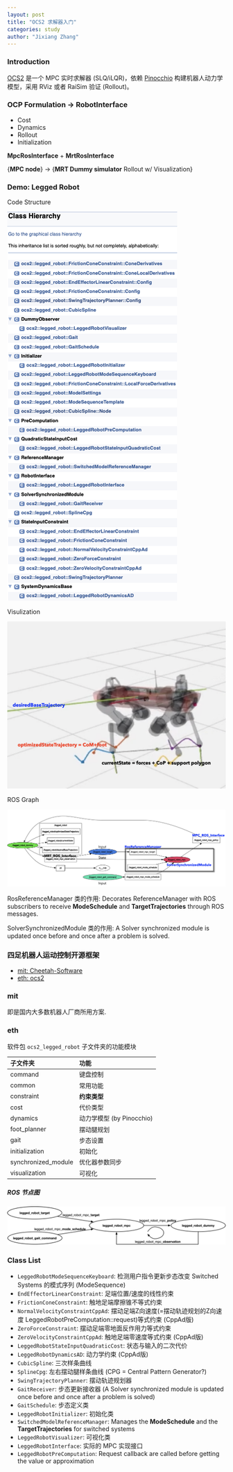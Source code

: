 ```yaml
---
layout: post
title: "OCS2 求解器入门"
categories: study
author: "Jixiang Zhang"
---
```


### Introduction

[OCS2](https://github.com/leggedrobotics/ocs2) 是一个 MPC 实时求解器 (SLQ/iLQR)，依赖 [Pinocchio](https://github.com/stack-of-tasks/pinocchio) 构建机器人动力学模型，采用 RViz 或者 RaiSim 验证 (Rollout)。

### OCP Formulation -> RobotInterface

- Cost
- Dynamics
- Rollout
- Initialization

**MpcRosInterface** + **MrtRosInterface**

{**MPC node**} -> {**MRT Dummy simulator** Rollout w/ Visualization}

### Demo: Legged Robot

Code Structure

![](images/ocs2_legged_robot.png)

Visulization

![](images/ocs2_vis.png)

ROS Graph

![](images/ocs2_graph.png)

RosReferenceManager 类的作用: Decorates ReferenceManager with ROS subscribers to receive **ModeSchedule** and **TargetTrajectories** through ROS messages.

SolverSynchronizedModule 类的作用: A Solver synchronized module is updated once before and once after a problem is solved.

### 四足机器人运动控制开源框架

- [mit: Cheetah-Software](https://github.com/mit-biomimetics/Cheetah-Software)
- [eth: ocs2](https://github.com/leggedrobotics/ocs2)

### mit

即是国内大多数机器人厂商所用方案.

### eth

软件包 `ocs2_legged_robot` 子文件夹的功能模块

| 子文件夹            | 功能                      |
| :------------------ | :------------------------ |
| command             | 键盘控制                  |
| common              | 常用功能                  |
| constraint          | **约束类型**              |
| cost                | 代价类型                  |
| dynamics            | 动力学模型 (by Pinocchio) |
| foot_planner        | 摆动腿规划                |
| gait                | 步态设置                  |
| initialization      | 初始化                    |
| synchronized_module | 优化器参数同步            |
| visualization       | 可视化                    |

##### ROS 节点图

![](images/ocs2_nodes.jpg)

### Class List

- `LeggedRobotModeSequenceKeyboard`: 检测用户指令更新步态改变 Switched Systems 的模式序列 (ModeSequence)
- `EndEffectorLinearConstraint`: 足端位置/速度的线性约束
- `FrictionConeConstraint`: 触地足端摩擦锥不等式约束
- `NormalVelocityConstraintCppAd`: 摆动足端Z向速度(=摆动轨迹规划的Z向速度 LeggedRobotPreComputation::request)等式约束 (CppAd版)
- `ZeroForceConstraint`: 摆动足端零地面反作用力等式约束
- `ZeroVelocityConstraintCppAd`: 触地足端零速度等式约束 (CppAd版)
- `LeggedRobotStateInputQuadraticCost`: 状态与输入的二次代价
- `LeggedRobotDynamicsAD`: 动力学约束 (CppAd版)
- `CubicSpline`: 三次样条曲线
- `SplineCpg`: 左右摆动腿样条曲线 (CPG = Central Pattern Generator?)
- `SwingTrajectoryPlanner`: 摆动轨迹规划器
- `GaitReceiver`: 步态更新接收器 (A Solver synchronized module is updated once before and once after a problem is solved)
- `GaitSchedule`: 步态定义类
- `LeggedRobotInitializer`: 初始化类
- `SwitchedModelReferenceManager`: Manages the **ModeSchedule** and the **TargetTrajectories** for switched systems
- `LeggedRobotVisualizer`: 可视化类
- `LeggedRobotInterface`: 实际的 MPC 实现接口
- `LeggedRobotPreComputation`: Request callback are called before getting the value or approximation
